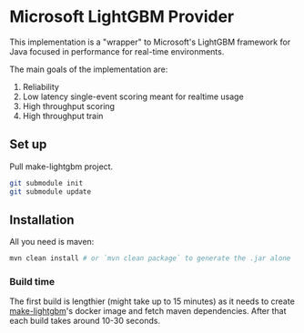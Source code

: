 # Microsoft LightGBM Provider

This implementation is a "wrapper" to Microsoft's LightGBM framework for Java focused in performance for real-time environments.

The main goals of the implementation are:

1.  Reliability
2.  Low latency single-event scoring meant for realtime usage
3.  High throughput scoring
4.  High throughput train

## Set up

Pull make-lightgbm project.

```bash
git submodule init
git submodule update
```

## Installation

All you need is maven:

```bash
mvn clean install # or `mvn clean package` to generate the .jar alone
```

### Build time

The first build is lengthier (might take up to 15 minutes) as it needs to create [make-lightgbm](https://github.com/feedzai/make-lightgbm/)'s docker image and fetch maven dependencies. After that each build takes around 10-30 seconds.

